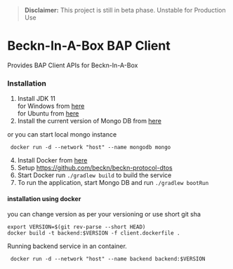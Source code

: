 > **Disclaimer:** This project is still in beta phase. Unstable for Production Use

# Beckn-In-A-Box BAP Client

Provides BAP Client APIs for Beckn-In-A-Box

### Installation
1. Install JDK 11 <br />
    for Windows from [here](https://adoptium.net/?variant=openjdk11)<br />
    for Ubuntu from [here](https://www.ubuntu18.com/ubuntu-install-openjdk-11/)
3. Install the current version of Mongo DB from [here](https://docs.mongodb.com/manual/installation/)

or you can start local mongo instance 
```
 docker run -d --network "host" --name mongodb mongo
```

4. Install Docker from [here](https://docs.docker.com/engine/install/)
4. Setup https://github.com/beckn/beckn-protocol-dtos
5. Start Docker run `./gradlew build` to build the service
6. To run the application, start Mongo DB and run `./gradlew bootRun`

#### installation using docker 
you can change version as per your versioning or use short git sha
```
export VERSION=$(git rev-parse --short HEAD)
docker build -t backend:$VERSION -f client.dockerfile .
```
Running backend service in an container.
```
 docker run -d --network "host" --name backend backend:$VERSION
```
